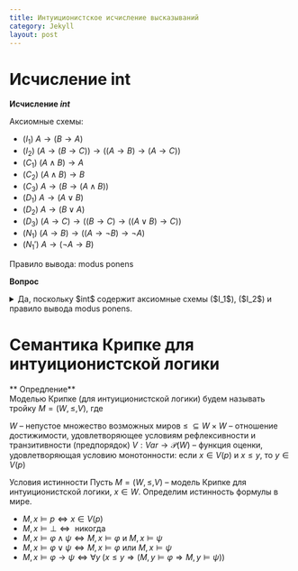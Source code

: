 ```yaml
---
title: Интуиционистское исчисление высказываний
category: Jekyll
layout: post
---
```


# Исчисление int
**Исчисление $int$** 

Аксиомные схемы:
* ($I_1$) $A \to (B \to A)$
* ($I_2$) $(A \to (B \to C)) \to ((A \to B) \to (A \to C))$	
* ($C_1$) $(A \wedge B) \to A$
* ($C_2$) $(A \wedge B) \to B$
* ($C_3$) $A \to (B \to (A \wedge B))$
* ($D_1$) $A \to (A \vee B)$
* ($D_2$) $A \to (B \vee A)$
* ($D_3$) $(A \to C) \to ((B \to C) \to  ((A \vee B) \to C))$
* ($N_1$) $(A \to B) \to ((A \to \neg B) \to \neg A)$
* ($N_1'$) $A \to ( \neg A  \to B)$

Правило вывода: modus ponens	

**Вопрос**
<details> *Является ли исчисление $int$ дружественным к дедукции?*
<summary> Да, поскольку $int$ содержит аксиомные схемы ($I_1$), ($I_2$) и правило вывода modus ponens.
</details>


# Cемантика Крипке для интуиционистской логики

** Опредление**  
Моделью Крипке (для интуиционистской логики) будем называть тройку $M = (W, \leq, V)$, где

$W$ – непустое множество возможных миров
$\leq \; \subseteq W \times W$ – отношение достижимости, удовлетворяющее условиям рефлексивности и транзитивности (предпорядок)
$V: Var \to \mathcal{P}(W)$ – функция оценки, удовлетворяющая условию монотонности:
если $x \in V(p)$ и  $x \leq y$, то $y \in V(p)$	

Условия истинности Пусть $M = (W, \leq, V)$ – модель Крипке для интуиционистской логики, $x \in W$. Определим истинность формулы в мире.
  - $M, x \models p \iff x \in V(p)$
  - $M, x \models \bot \iff  \text{ никогда }$
  - $M, x \models \varphi \wedge \psi \iff M, x \models \varphi \text{ и }  M, x \models \psi$
  - $M, x \models \varphi \vee \psi \iff M, x \models \varphi \text{ или }  M, x \models \psi$
  - $M, x \models \varphi \to\psi \iff \forall y \; (x \leq y \Rightarrow  (M, y \models \varphi \Rightarrow M, y \models \psi))$

